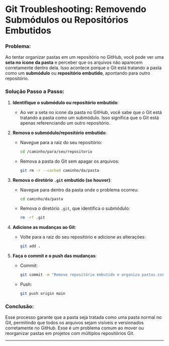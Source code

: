 # Git Troubleshooting: Removendo Submódulos ou Repositórios Embutidos

### Problema:
Ao tentar organizar pastas em um repositório no GitHub, você pode ver uma **seta no ícone da pasta** e perceber que os arquivos não aparecem corretamente dentro dela. Isso acontece porque o Git está tratando a pasta como um **submódulo** ou **repositório embutido**, apontando para outro repositório.

### Solução Passo a Passo:

1. **Identifique o submódulo ou repositório embutido**:
   - Ao ver a seta no ícone da pasta no GitHub, você sabe que o Git está tratando a pasta como um submódulo. Isso significa que o Git está apenas referenciando um outro repositório.

2. **Remova o submódulo/repositório embutido**:
   - Navegue para a raiz do seu repositório:
     ```bash
     cd /caminho/para/seu/repositorio
     ```

   - Remova a pasta do Git sem apagar os arquivos:
     ```bash
     git rm -r --cached caminho/da/pasta
     ```

3. **Remova o diretório `.git` embutido (se houver)**:
   - Navegue para dentro da pasta onde o problema ocorreu:
     ```bash
     cd caminho/da/pasta
     ```

   - Remova o diretório `.git`, que identifica o submódulo:
     ```bash
     rm -rf .git
     ```

4. **Adicione as mudanças ao Git**:
   - Volte para a raiz do seu repositório e adicione as alterações:
     ```bash
     git add .
     ```

5. **Faça o commit e o push das mudanças**:
   - Commit:
     ```bash
     git commit -m "Remove repositório embutido e organiza pastas corretamente"
     ```

   - Push:
     ```bash
     git push origin main
     ```

### Conclusão:
Esse processo garante que a pasta seja tratada como uma pasta normal no Git, permitindo que todos os arquivos sejam visíveis e versionados corretamente no GitHub. Esse é um problema comum ao mover ou reorganizar pastas em projetos com múltiplos repositórios Git.

---
